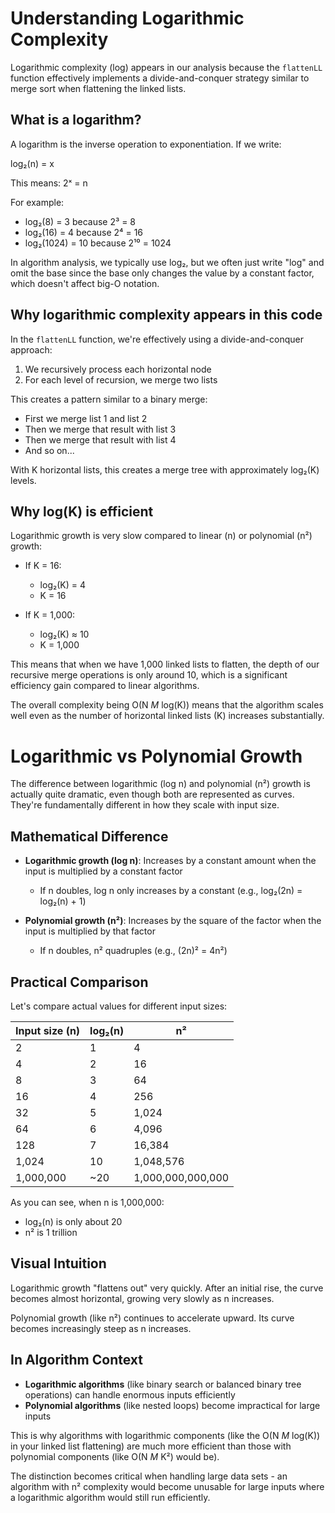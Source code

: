 # Understanding Logarithmic Complexity

Logarithmic complexity (log) appears in our analysis because the `flattenLL` function effectively implements a divide-and-conquer strategy similar to merge sort when flattening the linked lists.

## What is a logarithm?

A logarithm is the inverse operation to exponentiation. If we write:

log₂(n) = x

This means: 2ˣ = n

For example:

- log₂(8) = 3 because 2³ = 8
- log₂(16) = 4 because 2⁴ = 16
- log₂(1024) = 10 because 2¹⁰ = 1024

In algorithm analysis, we typically use log₂, but we often just write "log" and omit the base since the base only changes the value by a constant factor, which doesn't affect big-O notation.

## Why logarithmic complexity appears in this code

In the `flattenLL` function, we're effectively using a divide-and-conquer approach:

1. We recursively process each horizontal node
2. For each level of recursion, we merge two lists

This creates a pattern similar to a binary merge:

- First we merge list 1 and list 2
- Then we merge that result with list 3
- Then we merge that result with list 4
- And so on...

With K horizontal lists, this creates a merge tree with approximately log₂(K) levels.

## Why log(K) is efficient

Logarithmic growth is very slow compared to linear (n) or polynomial (n²) growth:

- If K = 16:
  - log₂(K) = 4
  - K = 16
  
- If K = 1,000:
  - log₂(K) ≈ 10
  - K = 1,000

This means that when we have 1,000 linked lists to flatten, the depth of our recursive merge operations is only around 10, which is a significant efficiency gain compared to linear algorithms.

The overall complexity being O(N *M* log(K)) means that the algorithm scales well even as the number of horizontal linked lists (K) increases substantially.

# Logarithmic vs Polynomial Growth

The difference between logarithmic (log n) and polynomial (n²) growth is actually quite dramatic, even though both are represented as curves. They're fundamentally different in how they scale with input size.

## Mathematical Difference

- **Logarithmic growth (log n)**: Increases by a constant amount when the input is multiplied by a constant factor
  - If n doubles, log n only increases by a constant (e.g., log₂(2n) = log₂(n) + 1)

- **Polynomial growth (n²)**: Increases by the square of the factor when the input is multiplied by that factor
  - If n doubles, n² quadruples (e.g., (2n)² = 4n²)

## Practical Comparison

Let's compare actual values for different input sizes:

| Input size (n) | log₂(n) | n² |
|----------------|---------|-----|
| 2              | 1       | 4   |
| 4              | 2       | 16  |
| 8              | 3       | 64  |
| 16             | 4       | 256 |
| 32             | 5       | 1,024 |
| 64             | 6       | 4,096 |
| 128            | 7       | 16,384 |
| 1,024          | 10      | 1,048,576 |
| 1,000,000      | ~20     | 1,000,000,000,000 |

As you can see, when n is 1,000,000:

- log₂(n) is only about 20
- n² is 1 trillion

## Visual Intuition

Logarithmic growth "flattens out" very quickly. After an initial rise, the curve becomes almost horizontal, growing very slowly as n increases.

Polynomial growth (like n²) continues to accelerate upward. Its curve becomes increasingly steep as n increases.

## In Algorithm Context

- **Logarithmic algorithms** (like binary search or balanced binary tree operations) can handle enormous inputs efficiently
- **Polynomial algorithms** (like nested loops) become impractical for large inputs

This is why algorithms with logarithmic components (like the O(N *M* log(K)) in your linked list flattening) are much more efficient than those with polynomial components (like O(N *M* K²) would be).

The distinction becomes critical when handling large data sets - an algorithm with n² complexity would become unusable for large inputs where a logarithmic algorithm would still run efficiently.
